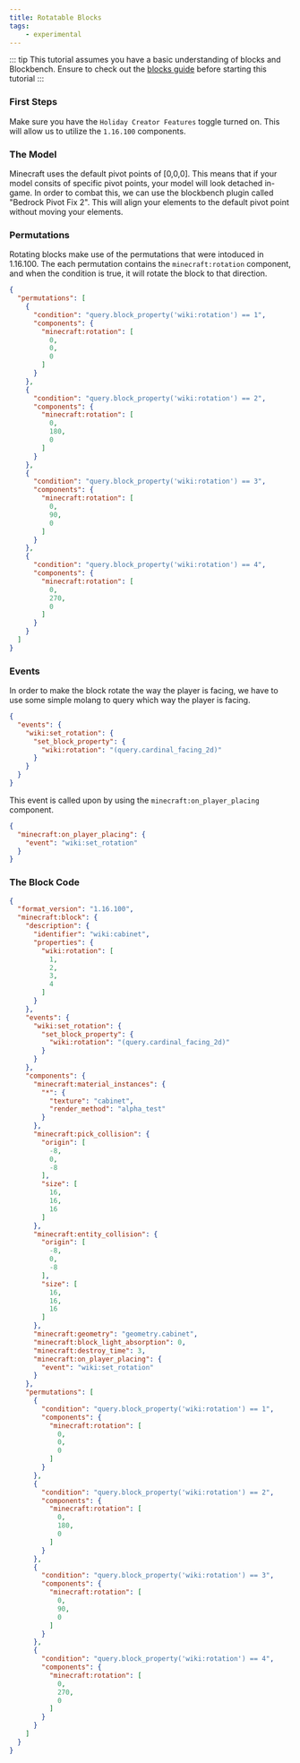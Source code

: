 ```yaml
---
title: Rotatable Blocks
tags:
    - experimental
---
```


::: tip
This tutorial assumes you have a basic understanding of blocks and Blockbench.
Ensure to check out the [blocks guide](/blocks/blocks-intro) before starting this tutorial
:::

### First Steps
Make sure you have the `Holiday Creator Features` toggle turned on. This will allow us to utilize the `1.16.100` components.

### The Model

Minecraft uses the default pivot points of [0,0,0]. This means that if your model consits of specific pivot points, your model will look detached in-game. In order to combat this, we can use the blockbench plugin called "Bedrock Pivot Fix 2". This will align your elements to the default pivot point without moving your elements.

### Permutations

Rotating blocks make use of the permutations that were intoduced in 1.16.100. The each permutation contains the `minecraft:rotation` component, and when the condition is true, it will rotate the block to that direction.

```json
{
  "permutations": [
    {
      "condition": "query.block_property('wiki:rotation') == 1",
      "components": {
        "minecraft:rotation": [
          0,
          0,
          0
        ]
      }
    },
    {
      "condition": "query.block_property('wiki:rotation') == 2",
      "components": {
        "minecraft:rotation": [
          0,
          180,
          0
        ]
      }
    },
    {
      "condition": "query.block_property('wiki:rotation') == 3",
      "components": {
        "minecraft:rotation": [
          0,
          90,
          0
        ]
      }
    },
    {
      "condition": "query.block_property('wiki:rotation') == 4",
      "components": {
        "minecraft:rotation": [
          0,
          270,
          0
        ]
      }
    }
  ]
}
```

### Events

In order to make the block rotate the way the player is facing, we have to use some simple molang to query which way the player is facing.

```json
{
  "events": {
    "wiki:set_rotation": {
      "set_block_property": {
        "wiki:rotation": "(query.cardinal_facing_2d)"
      }
    }
  }
}
```

This event is called upon by using the `minecraft:on_player_placing` component.

```json
{
  "minecraft:on_player_placing": {
    "event": "wiki:set_rotation"
  }
}
```

### The Block Code

```json
{
  "format_version": "1.16.100",
  "minecraft:block": {
    "description": {
      "identifier": "wiki:cabinet",
      "properties": {
        "wiki:rotation": [
          1,
          2,
          3,
          4
        ]
      }
    },
    "events": {
      "wiki:set_rotation": {
        "set_block_property": {
          "wiki:rotation": "(query.cardinal_facing_2d)"
        }
      }
    },
    "components": {
      "minecraft:material_instances": {
        "*": {
          "texture": "cabinet",
          "render_method": "alpha_test"
        }
      },
      "minecraft:pick_collision": {
        "origin": [
          -8,
          0,
          -8
        ],
        "size": [
          16,
          16,
          16
        ]
      },
      "minecraft:entity_collision": {
        "origin": [
          -8,
          0,
          -8
        ],
        "size": [
          16,
          16,
          16
        ]
      },
      "minecraft:geometry": "geometry.cabinet",
      "minecraft:block_light_absorption": 0,
      "minecraft:destroy_time": 3,
      "minecraft:on_player_placing": {
        "event": "wiki:set_rotation"
      }
    },
    "permutations": [
      {
        "condition": "query.block_property('wiki:rotation') == 1",
        "components": {
          "minecraft:rotation": [
            0,
            0,
            0
          ]
        }
      },
      {
        "condition": "query.block_property('wiki:rotation') == 2",
        "components": {
          "minecraft:rotation": [
            0,
            180,
            0
          ]
        }
      },
      {
        "condition": "query.block_property('wiki:rotation') == 3",
        "components": {
          "minecraft:rotation": [
            0,
            90,
            0
          ]
        }
      },
      {
        "condition": "query.block_property('wiki:rotation') == 4",
        "components": {
          "minecraft:rotation": [
            0,
            270,
            0
          ]
        }
      }
    ]
  }
}
```
